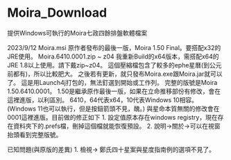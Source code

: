 # Moira_Download
提供Windows可執行的Moira七政四餘排盤軟體檔案

2023/9/12
Moira.msi
  原作者發布的最後一版，Moira 1.50 Final。要搭配x32的JRE使用。
Moira.6410.0001.zip ~ z04 
  我重新Build的x64版本，需搭配x64的JRE 1.8以上使用。請下戴zip~z04。
  這個壓縮檔包含了較多的ephe星曆(到公元前都有)，所以比較肥大。
  之後若有更新，就只發布Moira.exe跟Moira.jar就可以了。
  這是用Launch4j打包的，無法釘選到開始或工作列。
  完整的版號是Moira 1.50.6410.0001。
  1.50是繼承原作最後一版，如果在立命推移部份有修改，會在這裡進版，以利區別。
  6410，64代表x64，10代表Windows 10相容。(Windows 11也可以執行，但是按鈕箭頭不見，醜。)
  與星命本質無關的修改會在0001這裡進版。目前做的修正如下
    1. 設定值原本存在windows registry，現在存在資料夾下的.prefs檔，刪掉這個檔就能恢復預設。
    2. 說明->關於->可以在視窗抬頭看到完整版號。

  已知問題(與原版的差異)
    1. 檢視-> 鄭氏四十星案與星度指南例的選項不見了。
